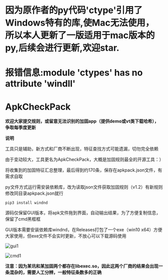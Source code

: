 # 因为原作者的py代码'ctype'引用了Windows特有的库,使Mac无法使用，所以本人更新了一版适用于mac版本的py,后续会进行更新,欢迎star.
# 报错信息:module 'ctypes' has no attribute 'windll'


# ApkCheckPack

**欢迎大家提交规则，或留意无法识别的加固app（提供demo或vt类下载哈希），争取每季度更新**

**说明**

工具只是辅助，新方式和厂商不断出现，特征查找方式可能遗漏，切勿完全依赖

由于变动较大，工具更名为ApkCheckPack，大概是加固规则最全的开源工具：）

将收集到的加固特征汇总整理，最后得到约170条，保存在apkpack.json文件，有需求自取

py文件方式运行需安装依赖库，改为读取json文件获取加固规则（v1.2）有新规则修改同目录apkpack.json就行

```
pip3 install windnd
```

源码仅保留GUI版本，将apk文件拖到界面，自动输出结果，为了方便复制信息，保留了cmd黑框框

GUI版本需要安装依赖库windnd，在Releases打包了一个exe（win10 x64）方便大家使用，但exe文件不会实时更新，不放心可以下载源码使用

![gui1](gui1.png)

![cmd1](cmd1.png)


**注意：因为某讯和某加固两个都存在libexec.so，因此这两个厂商的结果会出现一条混杂的，需要人工分辨，一般特征条数多的正确**


